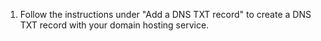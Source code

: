 1. Follow the instructions under "Add a DNS TXT record" to create a DNS TXT record with your domain hosting service.
